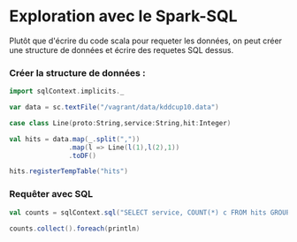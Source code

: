 # Exploration avec le Spark-SQL

Plutôt que d'écrire du code scala pour requeter les données, on peut créer une structure de données et écrire des requetes SQL dessus.

### Créer la structure de données : 

```scala
import sqlContext.implicits._

var data = sc.textFile("/vagrant/data/kddcup10.data")

case class Line(proto:String,service:String,hit:Integer)

val hits = data.map(_.split(","))
               .map(l => Line(l(1),l(2),1))
               .toDF()

hits.registerTempTable("hits")
```

### Requêter avec SQL 

```scala
val counts = sqlContext.sql("SELECT service, COUNT(*) c FROM hits GROUP BY service ORDER BY c DESC LIMIT 10")

counts.collect().foreach(println)
```
